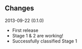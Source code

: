 ## Changes ##

2013-09-22 (0.1.0)
* First release
* Stage 1 & 2 are working!
* Successfully classified Stage 1
